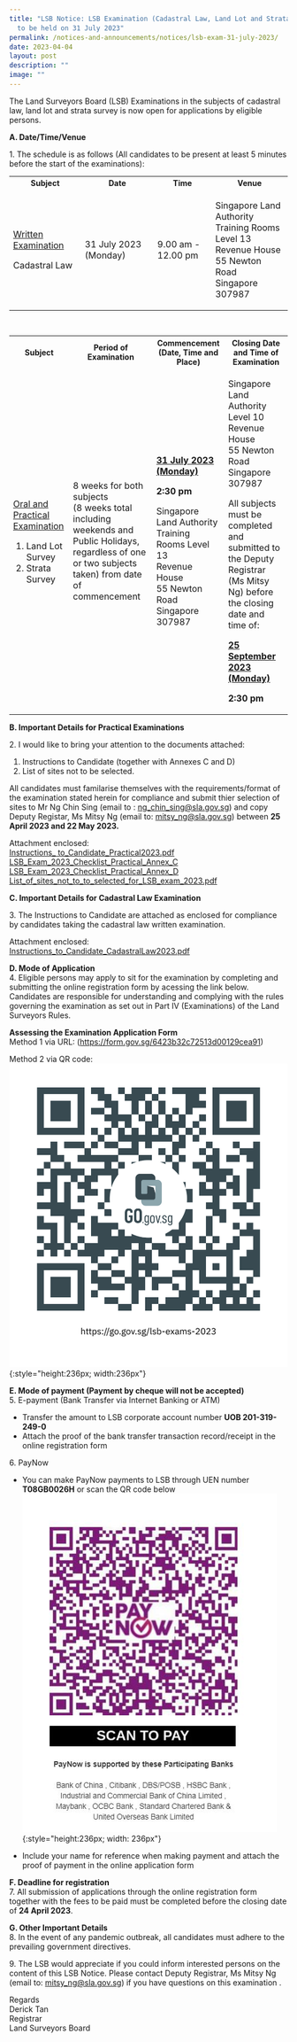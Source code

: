```yaml
---
title: "LSB Notice: LSB Examination (Cadastral Law, Land Lot and Strata Survey)
  to be held on 31 July 2023"
permalink: /notices-and-announcements/notices/lsb-exam-31-july-2023/
date: 2023-04-04
layout: post
description: ""
image: ""
---
```

The Land Surveyors Board (LSB) Examinations in the subjects of cadastral law, land lot and strata survey is now open for applications by eligible persons. <br>

**A. Date/Time/Venue**

1\. The schedule is as follows (All candidates to be present at least 5 minutes before the start of the examinations):<br>

<table>
	<tbody><tr>
		<th>Subject</th>
		<th>Date</th>
		<th>Time</th>
		<th>Venue</th>
	</tr>
	<tr>
		<td>
			<p style="font-size:1rem;">
				<u>Written Examination</u>
		</p>
			<p style="font-size: 1rem;">Cadastral Law</p>
		</td>
		<td>
			<p style="font-size: 1rem;">
				31 July 2023 (Monday)</p>
		</td>
		<td>
			<p style="font-size: 1rem;">
				9.00 am - 12.00 pm </p>
		</td>
		<td>
			<p style="font-size: 1rem;">
				Singapore Land Authority<br>
				Training Rooms Level 13<br>
				Revenue House <br>
				55 Newton Road <br>
				Singapore 307987 <br>
			</p>
		</td>
	</tr>
	</tbody></table> <br>
	
<table>
  <tbody><tr>
    <th>Subject</th>
    <th>Period of Examination</th>
    <th>Commencement (Date, Time and Place)</th>
    <th>Closing Date and Time of Examination</th>
  </tr>
  <tr>
    <td>
      <p style="font-size: 1rem;">
        <u>Oral and Practical Examination</u>
      </p>
      <ol>
        <li style="font-size: 1rem;">Land Lot Survey</li>
        <li style="font-size: 1rem;">Strata Survey</li>
      </ol>
    </td>
    <td>
      <p style="font-size: 1rem;">8 weeks for both subjects<br>(8 weeks total including weekends and Public Holidays, regardless of one or two subjects taken) from date of commencement</p>
    </td>
    <td>
      <p style="font-size: 1rem;">
        <b><u>31 July 2023 (Monday)</u></b>
      </p>
      <p style="font-size: 1rem;">
        <b>2:30 pm</b>
      </p>
      <p style="font-size: 1rem;">
        Singapore Land Authority<br>
        Training Rooms Level 13<br>
        Revenue House<br>
        55 Newton Road<br>
        Singapore 307987
      </p>
      <p style="font-size: 1rem;"></p>
    </td>
    <td>
      <p style="font-size: 1rem;">
				Singapore Land Authority<br>
				Level 10<br>
				Revenue House<br>
				55 Newton Road <br>
				Singapore 307987
			</p>
			<p style="font-size: 1rem;">All subjects must be completed and submitted to the Deputy Registrar (Ms Mitsy Ng) before the closing date and time of:</p>
      <p style="font-size: 1rem;">
        <b><u>25 September 2023 (Monday)</u></b>
      </p>
      <p style="font-size: 1rem;">
        <b>2:30 pm</b>
      </p>
    </td>
  </tr>
</tbody></table>

**B. Important Details for Practical Examinations**

2\. I would like to bring your attention to the documents attached: <br>
1) Instructions to Candidate (together with Annexes C and D)<br>
2) List of sites not to be selected.<br>

All candidates must familarise themselves with the requirements/format of the examination stated herein for compliance and submit thier selection of sites to Mr Ng Chin Sing (email to : ng_chin_sing@sla.gov.sg)  and copy Deputy Registar, Ms Mitsy Ng (email to:  mitsy_ng@sla.gov.sg)  between **25 April 2023 and 22 May 2023.**
<br>

Attachment enclosed: <br>
[Instructions_ to_Candidate_Practical2023.pdf](/files/instructions_to_candidate_practical2023.pdf)<br>
[LSB_Exam_2023_Checklist_Practical_Annex_C](/files/LSB_Exam_2023_Checklist_Practical_Annex_C.pdf)<br>
[LSB_Exam_2023_Checklist_Practical_Annex_D](/files/LSB_Exam_2023_Checklist_Practical_Annex_D.pdf)<br>
[List_of_sites_not_to_to_selected_for_LSB_exam_2023.pdf](/files/List_of_sites_not_to_be_selected_for_LSB_exam_2023.pdf)<br>


**C. Important Details for Cadastral Law Examination**

3\. The Instructions to Candidate are attached as enclosed for compliance by candidates taking the cadastral law written examination. 
<br>

Attachment enclosed: <br>
[Instructions_to_Candidate_CadastralLaw2023.pdf]()<br>

**D. Mode of Application** <br>
4\. Eligible persons may apply to sit for the examination by completing and submitting the online registration form by acessing the link below. Candidates are responsible for
understanding and complying with the rules governing the examination as set out in Part IV (Examinations) of the Land Surveyors Rules.

**Assessing the Examination Application Form**<br>
Method 1 via URL: (https://form.gov.sg/6423b32c72513d00129cea91)<br>

Method 2 via QR code:![register QR code](/images/lsb-exams-2023.png)
{:style="height:236px; width:236px"}

**E. Mode of payment (Payment by cheque will not be accepted)** <br>
5\. E-payment (Bank Transfer via Internet Banking or ATM) <br>
- Transfer the amount to LSB corporate account number **UOB 201-319-249-0**<br>
- Attach the proof of the bank transfer transaction record/receipt in the online registration form

6\. PayNow <br>
- You can make PayNow payments to LSB through UEN number **T08GB0026H** or scan the QR code below<br>
![register QR code](/images/LSB_paynow_qr_code.jpg){:style="height:236px; width: 236px"}

- Include your name for reference when making payment and attach the proof of payment in the online application form

**F. Deadline for registration**<br>
7\. All submission of applications through the online registration form together with the fees to be paid must be completed before the closing date of **24 April 2023**.<br>

**G. Other Important Details**<br>
8\. In the event of any pandemic outbreak, all candidates must adhere to the prevailing government directives. <br>

9\. The LSB would appreciate if you could inform interested persons on the content of this LSB Notice. Please contact Deputy Registrar, Ms Mitsy Ng (email to: mitsy_ng@sla.gov.sg) if you have questions on this examination . <br>

Regards<br>
Derick Tan <br>
Registrar <br>
Land Surveyors Board